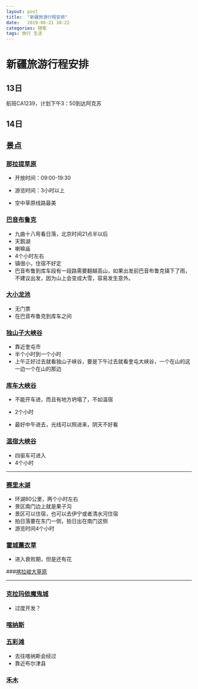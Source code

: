 ```yaml
---
layout: post
title:  "新疆旅游行程安排"
date:   2019-06-21 10:22
categories: 随笔
tags: 旅行 生活
---
```


# 新疆旅游行程安排

## 13日

航班CA1239，计划下午3：50到达阿克苏



## 14日









## 景点

### [那拉提草原](<http://www.mafengwo.cn/poi/2026.html>)

- 开放时间：09:00-19:30

- 游览时间：3小时以上
- 空中草原线路最美



### [巴音布鲁克]()

- 九曲十八弯看日落，北京时间21点半以后
- 天鹅湖
- 喇嘛庙
- 4个小时左右
- 镇很小，住宿不好定
- 巴音布鲁到库车段有一段路需要翻越高山，如果出发前巴音布鲁克镇下了雨，不建议出发，因为山上会变成大雪，容易发生意外。



### [大小龙池]()

- 无门票
- 在巴音布鲁克到库车之间



### [独山子大峡谷]()

- 靠近奎屯市
- 半个小时到一个小时
- 上午正好过去就看独山子峡谷，要是下午过去就看奎屯大峡谷，一个在山的这一边一个在山的那边



### [库车大峡谷]()

- 不能开车进，而且有地方坍塌了，不如温宿

- 2个小时
- 最好中午进去，光线可以照进来，阴天不好看



### [温宿大峡谷]()

- 四驱车可进入
- 4个小时



---



### [赛里木湖]()

- 环湖80公里，两个小时左右
- 景区南门边上就是果子沟
- 景区可以住宿，也可以去伊宁或者清水河住宿
- 拍日落要在东门一侧，拍日出在南门这侧
- 游览时间4个小时



### [霍城薰衣草]()

- 进入衰败期，但是还有花



###[喀拉峻大草原]()



---



### [克拉玛依魔鬼城]()

- 过度开发？



### [喀纳斯]()



### [五彩滩]()

- 去往喀纳斯会经过
- 靠近布尔津县



### [禾木]()




